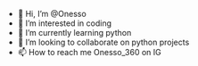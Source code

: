 - 👋 Hi, I’m @Onesso
- 👀 I’m interested in coding 
- 🌱 I’m currently learning python 
- 💞️ I’m looking to collaborate on python projects 
- 📫 How to reach me Onesso_360 on IG

<!---
Onesso/Onesso is a ✨ special ✨ repository because its `README.md` (this file) appears on your GitHub profile.
You can click the Preview link to take a look at your changes.
--->
